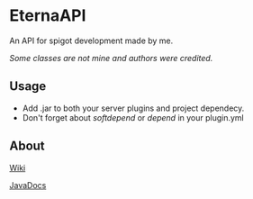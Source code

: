 # EternaAPI
An API for spigot development made by me.

_Some classes are not mine and authors were credited._

## Usage
* Add .jar to both your server plugins and project dependecy.
* Don't forget about _softdepend_ or _depend_ in your plugin.yml

## About
[Wiki](https://github.com/hapyl/EternaAPI/wiki)

[JavaDocs](https://hapyl.github.io/javadocs/eterna/index.html)
